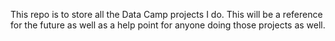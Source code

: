 This repo is to store all the Data Camp projects I do. This will be a reference for the future as well as a help point for anyone doing those projects as well. 
